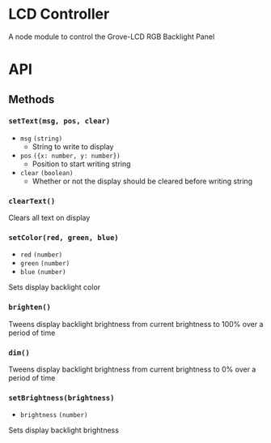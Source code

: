 # LCD Controller

A node module to control the Grove-LCD RGB Backlight Panel

# API

## Methods

### `setText(msg, pos, clear)`

* `msg` `(string)`
  * String to write to display
* `pos` `({x: number, y: number})`
  * Position to start writing string
* `clear` `(boolean)`
  * Whether or not the display should be cleared before writing string

### `clearText()`

Clears all text on display

### `setColor(red, green, blue)`

* `red` `(number)`
* `green` `(number)`
* `blue` `(number)`

Sets display backlight color

### `brighten()`

Tweens display backlight brightness from current brightness to 100% over a period of time

### `dim()`

Tweens display backlight brightness from current brightness to 0% over a period of time

### `setBrightness(brightness)`

* `brightness` `(number)`

Sets display backlight brightness
